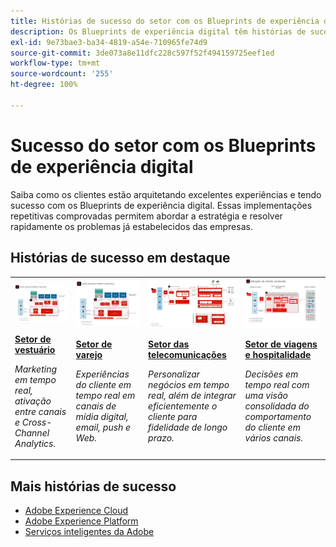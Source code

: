 ```yaml
---
title: Histórias de sucesso do setor com os Blueprints de experiência digital
description: Os Blueprints de experiência digital têm histórias de sucesso que destacam como vários setores estão obtendo valor comercial usando os aplicativos da Adobe Experience Cloud, fornecidos pela Adobe Experience Platform.
exl-id: 9e73bae3-ba34-4819-a54e-710965fe74d9
source-git-commit: 3de073a8e11dfc228c597f52f494159725eef1ed
workflow-type: tm+mt
source-wordcount: '255'
ht-degree: 100%

---
```


# Sucesso do setor com os Blueprints de experiência digital

Saiba como os clientes estão arquitetando excelentes experiências e tendo sucesso com os Blueprints de experiência digital. Essas implementações repetitivas comprovadas permitem abordar a estratégia e resolver rapidamente os problemas já estabelecidos das empresas.

## Histórias de sucesso em destaque

<table style="table-layout:fixed">
<tr>
  <td>
    <a href="https://experienceleague.adobe.com/docs/blueprints-learn/architecture/industry-success-stories/apparel.html"><img alt="imagem em miniatura de um setor de vestuário usando os blueprints de ativação de público-alvo, customer journey analytics e jornadas do cliente" src="../experience-platform/assets/aep+apps_vertical.svg"/></a>
    </td>
  <td>
    <a href="https://experienceleague.adobe.com/docs/blueprints-learn/architecture/industry-success-stories/retail.html"><img alt="imagem em miniatura de um setor de varejo usando os blueprints da Ativação com dados online/offline e do Journey Optimizer" src="../experience-platform/assets/aep+apps_vertical.svg"/></a>

</td>
  <td>
    <a href="https://experienceleague.adobe.com/docs/blueprints-learn/architecture/industry-success-stories/telecommunications.html"><img alt="imagem em miniatura do blueprint do Journey Optimizer" src="../customer-journeys/assets/ajo-architecture.svg" /></a>
  </td>
  <td>
    <a href="https://experienceleague.adobe.com/docs/blueprints-learn/architecture/industry-success-stories/travel-hospitality.html"><img alt="imagem em miniatura do blueprint da Ativação de dados online/offline" src="../audience-activation/assets/known_activation.svg" /></a>
  </td>
</tr>
<tr>
  <td>
    <div><a href="https://experienceleague.adobe.com/docs/blueprints-learn/architecture/industry-success-stories/apparel.html"><strong>Setor de vestuário</strong></a></div>
    <p><em>Marketing em tempo real, ativação entre canais e Cross-Channel Analytics.</em></p>
  </td>
  <td>
    <div><a href="https://experienceleague.adobe.com/docs/blueprints-learn/architecture/industry-success-stories/retail.html"><strong>Setor de varejo</strong></a></div>
    <p><em>Experiências do cliente em tempo real em canais de mídia digital, email, push e Web.</em></p>
  </td>
  <td>
    <div><a href="https://experienceleague.adobe.com/docs/blueprints-learn/architecture/industry-success-stories/telecommunications.html"><strong>Setor das telecomunicações</strong></a></div>
    <p><em>Personalizar negócios em tempo real, além de integrar eficientemente o cliente para fidelidade de longo prazo.</em></p>
  </td>
  <td>
    <div><a href="https://experienceleague.adobe.com/docs/blueprints-learn/architecture/industry-success-stories/travel-hospitality.html"><strong>Setor de viagens e hospitalidade</strong></a></div>
    <p><em>Decisões em tempo real com uma visão consolidada do comportamento do cliente em vários canais.</em></p>
  </td>
</tr>
</table>

## Mais histórias de sucesso

* <a href="https://business.adobe.com/customer-success-stories/index.html?Products+%26+Services=Experience">Adobe Experience Cloud</a>
* <a href="https://business.adobe.com/customer-success-stories/index.html?Products+%26+Services=Experience+Platform">Adobe Experience Platform</a>
* <a href="https://business.adobe.com/customer-success-stories/index.html?Products+%26+Services=Intelligent+Services">Serviços inteligentes da Adobe</a>
